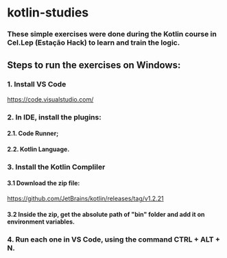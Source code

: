 # kotlin-studies

### These simple exercises were done during the Kotlin course in Cel.Lep (Estação Hack) to learn and train the logic.

## Steps to run the exercises on Windows:

### 1. Install VS Code

https://code.visualstudio.com/

### 2. In IDE, install the plugins:

#### 2.1. Code Runner;

#### 2.2. Kotlin Language.

### 3. Install the Kotlin Compliler

#### 3.1 Download the zip file: 

https://github.com/JetBrains/kotlin/releases/tag/v1.2.21

#### 3.2 Inside the zip, get the absolute path of "bin" folder and add it on environment variables.

### 4. Run each one in VS Code, using the command CTRL + ALT + N.


